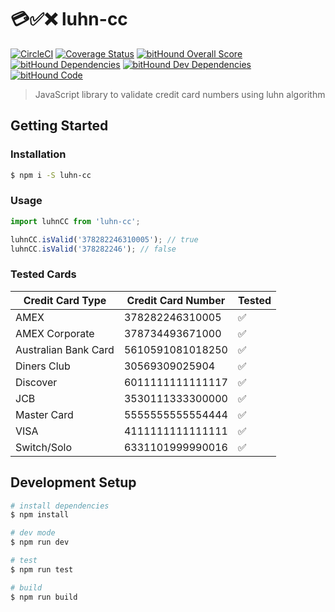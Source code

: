 # 💳✅❌ luhn-cc

[![CircleCI](https://circleci.com/gh/ianaya89/luhn-cc.svg?style=svg)](https://circleci.com/gh/ianaya89/luhn-cc)
[![Coverage Status](https://coveralls.io/repos/github/ianaya89/luhn-cc/badge.svg?branch=master)](https://coveralls.io/github/ianaya89/luhn-cc?branch=master)
[![bitHound Overall Score](https://www.bithound.io/github/ianaya89/luhn-cc/badges/score.svg)](https://www.bithound.io/github/ianaya89/luhn-cc)
[![bitHound Dependencies](https://www.bithound.io/github/ianaya89/luhn-cc/badges/dependencies.svg)](https://www.bithound.io/github/ianaya89/luhn-cc/master/dependencies/npm)
[![bitHound Dev Dependencies](https://www.bithound.io/github/ianaya89/luhn-cc/badges/devDependencies.svg)](https://www.bithound.io/github/ianaya89/luhn-cc/master/dependencies/npm)
[![bitHound Code](https://www.bithound.io/github/ianaya89/luhn-cc/badges/code.svg)](https://www.bithound.io/github/ianaya89/luhn-cc)


> JavaScript library to validate credit card numbers using luhn algorithm

## Getting Started

### Installation
```bash
$ npm i -S luhn-cc
```

### Usage

```javascript
import luhnCC from 'luhn-cc';

luhnCC.isValid('378282246310005'); // true
luhnCC.isValid('378282246'); // false
```

### Tested Cards
| Credit Card Type     | Credit Card Number | Tested |
|----------------------|--------------------|--------|
| AMEX                 | 378282246310005    | ✅      |
| AMEX Corporate       | 378734493671000    | ✅      |
| Australian Bank Card | 5610591081018250   | ✅      |
| Diners Club          | 30569309025904     | ✅      |
| Discover             | 6011111111111117   | ✅      |
| JCB                  | 3530111333300000   | ✅      |
| Master Card          | 5555555555554444   | ✅      |
| VISA                 | 4111111111111111   | ✅      |
| Switch/Solo          | 6331101999990016   | ✅      |

## Development Setup

```bash
# install dependencies
$ npm install

# dev mode
$ npm run dev

# test
$ npm run test

# build
$ npm run build
```
